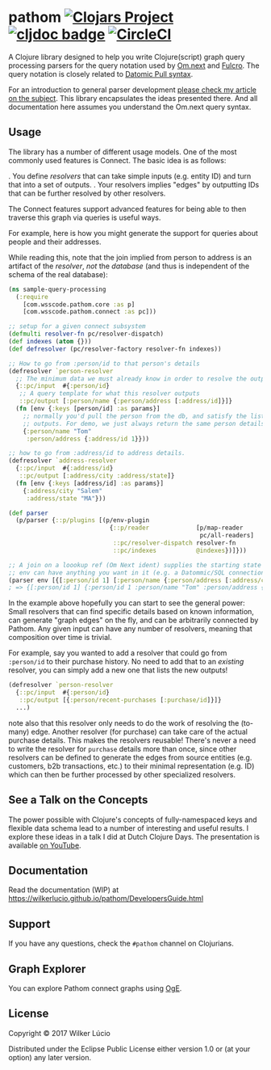 # pathom [![Clojars Project](https://img.shields.io/clojars/v/com.wsscode/pathom.svg)](https://clojars.org/com.wsscode/pathom) [![cljdoc badge](https://cljdoc.xyz/badge/com.wsscode/pathom)](https://cljdoc.xyz/d/com.wsscode/pathom/CURRENT) [![CircleCI](https://circleci.com/gh/wilkerlucio/pathom.svg?style=svg)](https://circleci.com/gh/wilkerlucio/pathom)

A Clojure library designed to help you write Clojure(script) graph query processing
parsers for the query notation used by [Om.next](https://github.com/omcljs/om)
and [Fulcro](https://github.com/fulcrologic/fulcro).  The query notation is closely related
to [Datomic Pull syntax](https://docs.datomic.com/on-prem/pull.html).

For an introduction to general parser development
[please check my article on the subject](https://medium.com/@wilkerlucio/implementing-custom-om-next-parsers-f20ca6db1664).
This library encapsulates the ideas presented there.
And all documentation here assumes you understand the Om.next query syntax.

## Usage

The library has a number of different usage models. One of the most commonly
used features is Connect.  The basic idea is as follows:

. You define *resolvers* that can take simple inputs (e.g. entity ID) and turn
that into a set of outputs.
. Your resolvers implies "edges" by outputting IDs that can be further resolved
by other resolvers.

The Connect features support advanced features for being able to then traverse
this graph via queries is useful ways.

For example, here is how you might generate the support for queries about
people and their addresses.

While reading this, note that the join implied from person to address is an artifact
of the *resolver*, *not* the *database* (and thus is independent of the schema
of the real database):

```clojure
(ns sample-query-processing
  (:require
    [com.wsscode.pathom.core :as p]
    [com.wsscode.pathom.connect :as pc]))

;; setup for a given connect subsystem
(defmulti resolver-fn pc/resolver-dispatch)
(def indexes (atom {}))
(def defresolver (pc/resolver-factory resolver-fn indexes))

;; How to go from :person/id to that person's details
(defresolver `person-resolver
  ;; The minimum data we must already know in order to resolve the outputs
  {::pc/input  #{:person/id}
   ;; A query template for what this resolver outputs
   ::pc/output [:person/name {:person/address [:address/id]}]}
  (fn [env {:keys [person/id] :as params}]
    ;; normally you'd pull the person from the db, and satisfy the listed
    ;; outputs. For demo, we just always return the same person details.
    {:person/name "Tom"
     :person/address {:address/id 1}}))

;; how to go from :address/id to address details.
(defresolver `address-resolver
  {::pc/input  #{:address/id}
   ::pc/output [:address/city :address/state]}
  (fn [env {:keys [address/id] :as params}]
    {:address/city "Salem"
     :address/state "MA"}))

(def parser
  (p/parser {::p/plugins [(p/env-plugin
                            {::p/reader             [p/map-reader
                                                     pc/all-readers]
                             ::pc/resolver-dispatch resolver-fn
                             ::pc/indexes           @indexes})]}))

;; A join on a loookup ref (Om Next ident) supplies the starting state of :person/id 1.
;; env can have anything you want in it (e.g. a Datommic/SQL connection, network service endpoint, etc.)
(parser env [{[:person/id 1] [:person/name {:person/address [:address/city]}]}])
; => {[:person/id 1] {:person/id 1 :person/name "Tom" :person/address {:address/city "Salem}}}
```

In the example above hopefully you can start to see the general power: Small resolvers
that can find specific details based on known information, can generate
"graph edges" on the fly, and can be arbitrarily connected by Pathom.  Any given
input can have any number of resolvers, meaning that composition over time is trivial.

For example, say you wanted to add a resolver that could go from `:person/id` to
their purchase history.  No need to add that to an *existing* resolver, you can
simply add a new one that lists the new outputs!

```clojure
(defresolver `person-resolver
  {::pc/input  #{:person/id}
   ::pc/output [{:person/recent-purchases [:purchase/id]}]}
  ...)
```

note also that this resolver only needs to do the work of resolving the (to-many) edge. Another
resolver (for purchase) can take care of the actual purchase details.  This makes
the resolvers reusable!  There's never a need to write the resolver for `purchase` details
more than once, since other resolvers can be defined to generate the edges from source
entities  (e.g. customers, b2b transactions, etc.) to their minimal representation
(e.g. ID) which can then be further processed by other specialized resolvers.

## See a Talk on the Concepts

The power possible with Clojure's concepts of fully-namespaced keys and
flexible data schema lead to a number of interesting and useful results.
I explore these ideas in a talk I did at Dutch Clojure Days.
The presentation is available [on YouTube](https://www.youtube.com/watch?v=r3zywlNflJI).

## Documentation

Read the documentation (WIP) at https://wilkerlucio.github.io/pathom/DevelopersGuide.html

## Support

If you have any questions, check the `#pathom` channel on Clojurians.

## Graph Explorer

You can explore Pathom connect graphs using [OgE](https://wilkerlucio.github.io/oge/).

## License

Copyright © 2017 Wilker Lúcio

Distributed under the Eclipse Public License either version 1.0 or (at
your option) any later version.
